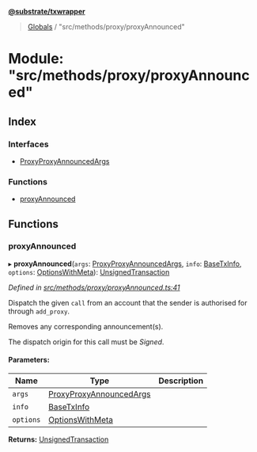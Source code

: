 **[@substrate/txwrapper](../README.md)**

> [Globals](../globals.md) / "src/methods/proxy/proxyAnnounced"

# Module: "src/methods/proxy/proxyAnnounced"

## Index

### Interfaces

* [ProxyProxyAnnouncedArgs](../interfaces/_src_methods_proxy_proxyannounced_.proxyproxyannouncedargs.md)

### Functions

* [proxyAnnounced](_src_methods_proxy_proxyannounced_.md#proxyannounced)

## Functions

### proxyAnnounced

▸ **proxyAnnounced**(`args`: [ProxyProxyAnnouncedArgs](../interfaces/_src_methods_proxy_proxyannounced_.proxyproxyannouncedargs.md), `info`: [BaseTxInfo](../interfaces/_src_util_types_.basetxinfo.md), `options`: [OptionsWithMeta](../interfaces/_src_util_types_.optionswithmeta.md)): [UnsignedTransaction](../interfaces/_src_util_types_.unsignedtransaction.md)

*Defined in [src/methods/proxy/proxyAnnounced.ts:41](https://github.com/paritytech/txwrapper/blob/a0533b3/src/methods/proxy/proxyAnnounced.ts#L41)*

Dispatch the given `call` from an account that the sender is authorised for through
`add_proxy`.

Removes any corresponding announcement(s).

The dispatch origin for this call must be _Signed_.

#### Parameters:

Name | Type | Description |
------ | ------ | ------ |
`args` | [ProxyProxyAnnouncedArgs](../interfaces/_src_methods_proxy_proxyannounced_.proxyproxyannouncedargs.md) |  |
`info` | [BaseTxInfo](../interfaces/_src_util_types_.basetxinfo.md) |  |
`options` | [OptionsWithMeta](../interfaces/_src_util_types_.optionswithmeta.md) |   |

**Returns:** [UnsignedTransaction](../interfaces/_src_util_types_.unsignedtransaction.md)
